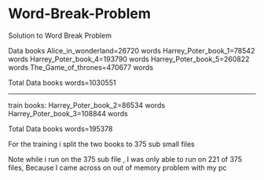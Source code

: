 # Word-Break-Problem
Solution to Word Break Problem

Data books
Alice_in_wonderland=26720 words
Harrey_Poter_book_1=78542 words
Harrey_Poter_book_4=193790 words
Harrey_Poter_book_5=260822 words
The_Game_of_thrones=470677 words

Total Data books words=1030551

-----------------------------------
train books:
Harrey_Poter_book_2=86534 words
Harrey_Poter_book_3=108844 words

Total Data books words=195378

For the training i split the two books to 375 sub small files 

Note
while i run on the 375 sub file ,
I was only able to run on 221 of 375 files, Because I came across on out of memory problem with my pc
